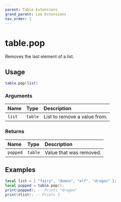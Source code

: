```yaml
---
parent: Table Extensions
grand_parent: Lua Extensions
nav_order: 1
---
```


# table.pop

Removes the last element of a list.

## Usage

```lua
table.pop(list)
```

### Arguments

| Name   | Type    | Description                  |
| :----- | :------ | :--------------------------- |
| `list` | `table` | List to remove a value from. |

### Returns

| Name     | Type    | Description             |
| :------- | :------ | :---------------------- |
| `popped` | `table` | Value that was removed. |

## Examples

```lua
local list = { "fairy", "demon", "elf", "dragon" };
local popped = table.pop();
print(popped); -- Prints "dragon"
print(#list); -- Prints 3
```
